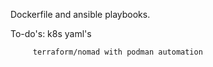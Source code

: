 Dockerfile and ansible playbooks.

To-do's: k8s yaml's

         terraform/nomad with podman automation
